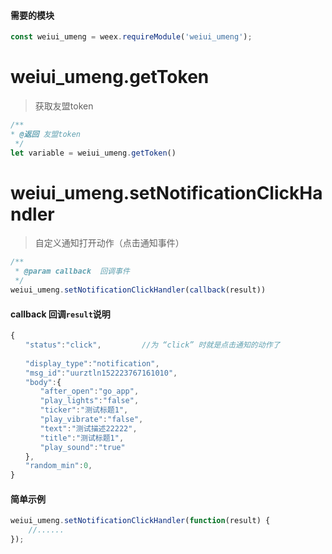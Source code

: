 #### 需要的模块

```js
const weiui_umeng = weex.requireModule('weiui_umeng');
```

# weiui_umeng.getToken

> 获取友盟token

```js
/**
* @返回 友盟token
 */
let variable = weiui_umeng.getToken()
``` 

# weiui_umeng.setNotificationClickHandler

> 自定义通知打开动作（点击通知事件）

```js
/**
 * @param callback  回调事件
 */
weiui_umeng.setNotificationClickHandler(callback(result))
```

#### callback 回调`result`说明

```js
{
　　"status":"click",         //为 “click” 时就是点击通知的动作了
　　 
　　"display_type":"notification",
　　"msg_id":"uurztln152223767161010",
　　"body":{
　　　　"after_open":"go_app",
　　　　"play_lights":"false",
　　　　"ticker":"测试标题1",
　　　　"play_vibrate":"false",
　　　　"text":"测试描述22222",
　　　　"title":"测试标题1",
　　　　"play_sound":"true"
　　},
　　"random_min":0,
}
```

#### 简单示例

```js
weiui_umeng.setNotificationClickHandler(function(result) {
    //......
});
```

